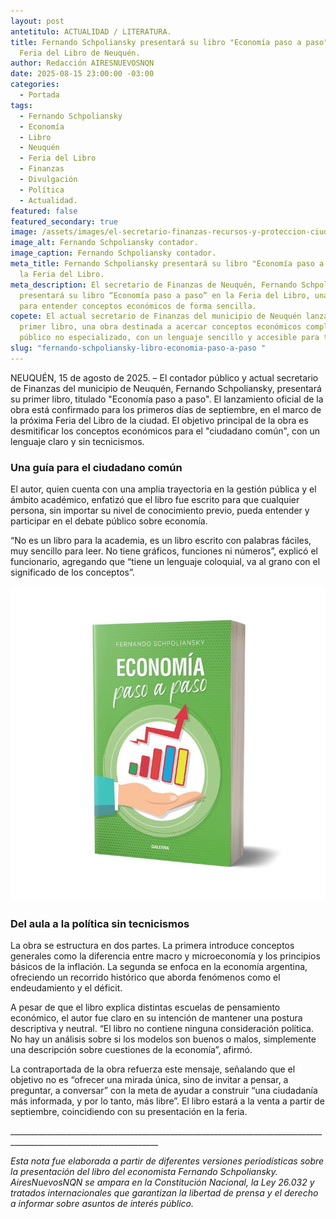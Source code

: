 ```yaml
---
layout: post
antetitulo: ACTUALIDAD / LITERATURA.
title: Fernando Schpoliansky presentará su libro "Economía paso a paso" en la
  Feria del Libro de Neuquén.
author: Redacción AIRESNUEVOSNQN
date: 2025-08-15 23:00:00 -03:00
categories:
  - Portada
tags:
  - Fernando Schpoliansky
  - Economía
  - Libro
  - Neuquén
  - Feria del Libro
  - Finanzas
  - Divulgación
  - Política
  - Actualidad.
featured: false
featured_secondary: true
image: /assets/images/el-secretario-finanzas-recursos-y-proteccion-ciudadana-las-municipalidad-neuquen-fernando-schpoliansky.jpeg
image_alt: Fernando Schpoliansky contador.
image_caption: Fernando Schpoliansky contador.
meta_title: Fernando Schpoliansky presentará su libro "Economía paso a paso" en
  la Feria del Libro.
meta_description: El secretario de Finanzas de Neuquén, Fernando Schpoliansky,
  presentará su libro “Economía paso a paso” en la Feria del Libro, una guía
  para entender conceptos económicos de forma sencilla.
copete: El actual secretario de Finanzas del municipio de Neuquén lanzará su
  primer libro, una obra destinada a acercar conceptos económicos complejos al
  público no especializado, con un lenguaje sencillo y accesible para todos.
slug: "fernando-schpoliansky-libro-economia-paso-a-paso "
---
```

NEUQUÉN, 15 de agosto de 2025. – El contador público y actual secretario de Finanzas del municipio de Neuquén, Fernando Schpoliansky, presentará su primer libro, titulado "Economía paso a paso". El lanzamiento oficial de la obra está confirmado para los primeros días de septiembre, en el marco de la próxima Feria del Libro de la ciudad. El objetivo principal de la obra es desmitificar los conceptos económicos para el "ciudadano común", con un lenguaje claro y sin tecnicismos.

### ​Una guía para el ciudadano común

​El autor, quien cuenta con una amplia trayectoria en la gestión pública y el ámbito académico, enfatizó que el libro fue escrito para que cualquier persona, sin importar su nivel de conocimiento previo, pueda entender y participar en el debate público sobre economía.

​“No es un libro para la academia, es un libro escrito con palabras fáciles, muy sencillo para leer. No tiene gráficos, funciones ni números”, explicó el funcionario, agregando que “tiene un lenguaje coloquial, va al grano con el significado de los conceptos”.

![](/assets/images/economia-paso-paso.jpg)

### ​Del aula a la política sin tecnicismos

​La obra se estructura en dos partes. La primera introduce conceptos generales como la diferencia entre macro y microeconomía y los principios básicos de la inflación. La segunda se enfoca en la economía argentina, ofreciendo un recorrido histórico que aborda fenómenos como el endeudamiento y el déficit.

​A pesar de que el libro explica distintas escuelas de pensamiento económico, el autor fue claro en su intención de mantener una postura descriptiva y neutral. “El libro no contiene ninguna consideración política. No hay un análisis sobre si los modelos son buenos o malos, simplemente una descripción sobre cuestiones de la economía”, afirmó.

​La contraportada de la obra refuerza este mensaje, señalando que el objetivo no es “ofrecer una mirada única, sino de invitar a pensar, a preguntar, a conversar” con la meta de ayudar a construir “una ciudadanía más informada, y por lo tanto, más libre”. El libro estará a la venta a partir de septiembre, coincidiendo con su presentación en la feria.

\_\_\_\_\_\_\_\_\_\_\_\_\_\_\_\_\_\_\_\_\_\_\_\_\_\_\_\_\_\_\_\_\_\_\_\_\_\_\_\_\_\_\_\_\_\_\_\_\_\_\_\_\_\_\_\_\_\_\_\_\_\_\_\_\_\_\_\_\_\_\_\_\_\_\_\_\_\_\_\_\_\_\_\_\_\_\_\_\_\_\_\_\_\_\_\_\_\_\_\_\_\_\_\_\_\_\_\_\_\_\_\_\_\__



*Esta nota fue elaborada a partir de diferentes versiones periodísticas sobre la presentación del libro del economista Fernando Schpoliansky. AiresNuevosNQN se ampara en la Constitución Nacional, la Ley 26.032 y tratados internacionales que garantizan la libertad de prensa y el derecho a informar sobre asuntos de interés público.*
